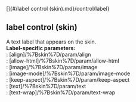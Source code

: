 []{#/label control (skin).md}/control/label}    
## label control (skin)    
A text label that appears on the skin.    
**Label-specific parameters:**    
:   [align]/%7Bskin%7D/param/align    
:   [allow-html]/%7Bskin%7D/param/allow-html    
:   [image]/%7Bskin%7D/param/image    
:   [image-mode]/%7Bskin%7D/param/image-mode    
:   [keep-aspect]/%7Bskin%7D/param/keep-aspect    
:   [text]/%7Bskin%7D/param/text    
:   [text-wrap]/%7Bskin%7D/param/text-wrap  